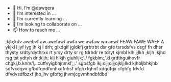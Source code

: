 - 👋 Hi, I’m @dawqera
- 👀 I’m interested in ...
- 🌱 I’m currently learning ...
- 💞️ I’m looking to collaborate on ...
- 📫 How to reach me ...

<!---
dawqera/dawqera is a ✨ special ✨ repository because its `README.md` (this file) appears on your GitHub profile.
You can click the Preview link to take a look at your changes.
--->
;kjb;kdv
awebvf aw awefawf awfa we awfaw wa aewf FEAW FAWE WAEF A
ykjkl l
jyf lyg jh kj l
drh; glkdglf jgldkfj grbtrbt
dsr gfe tsrsdsfvs
dsgf fh dhsr thysty srdtyrdythrxx
rt yrsy drty sr
rg tdrhdr
re tdryt kjmbl
klh j;lkh ;kljh ;kjhd
rsg tst ydtyh dr
;kljh; klj hlkjh
giuhlijk;'./
fgkblm;,'.d 
grdthguihovfr
chgkj,b.knm/l,.
cutfvyigbhjnmkl',;.'
sgbsfgb
ikj;oij;oij;ojklj;lkd
kjhbljbhkjhb
sdfvxdgvx
gfbdfgndfxnhxdfnhsf
xfghxfghnf
xdgdfgx
cfghfg
fdvfd
dfvdvsdfbzxf
jhb,jhv
gfbftg
jhvmjcgvmhndbfdbd
